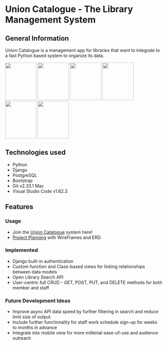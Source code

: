# Union Catalogue - The Library Management System

## General Information
Union Catalogue is a management app for libraries that want to integrate to a fast Python based system to organize its data. 

<img src="/static/images/home.jpg" width=100px height=120px overflow="hidden"> <img  src="/static/images/signup.jpg" width=100px height=120px overflow="hidden"> <img  src="/static/images/search.jpg" width=100px height=120px overflow="hidden"> <img  src="/static/images/clubs.jpg" width=100px height=120px overflow="hidden">
<img  src="/static/images/clubdetail.jpg" width=100px height=120px overflow="hidden"> <img  src="/static/images/memberdirectory.jpg" width=100px height=120px overflow="hidden">

## Technologies used
* Python
* Django
* PostgreSQL
* Bootstrap
* Git v2.33.1 Mac
* Visual Studio Code v1.62.3

## Features
### Usage
* Join the [Union Catalogue](https://unioncatalogue.herokuapp.com/) system here!
* [Project Planning](https://trello.com/b/MVagzm9g/union-catalogue) with WireFrames and ERD.

### Implemented
* Django built-in authentication
* Custom function and Class-based views for linking relationships between data models
* Open Library Search API
* User-centric full CRUD - GET, POST, PUT, and DELETE methods for both member and staff

### Future Development Ideas
* Improve async API data speed by further filtering in search and reduce limit size of output
* Include further functionality for staff work schedule sign-up for weeks to months in advance
* Integrate into mobile view for more millenial ease-of-use and audience outreach


